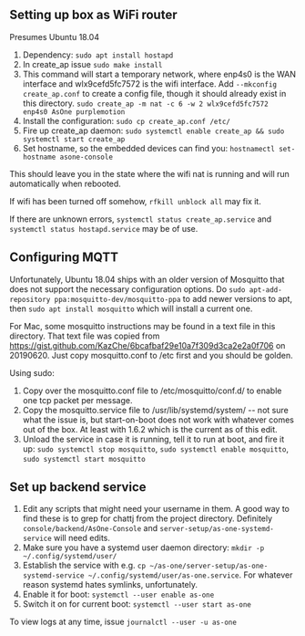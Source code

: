 ## Setting up box as WiFi router

Presumes Ubuntu 18.04

1) Dependency: `sudo apt install hostapd`
1) In create_ap issue `sudo make install`
1) This command will start a temporary network, where enp4s0 is the WAN interface and wlx9cefd5fc7572 is the wifi interface. Add `--mkconfig create_ap.conf` to create a config file, though it should already exist in this directory. `sudo create_ap -m nat -c 6 -w 2 wlx9cefd5fc7572 enp4s0 AsOne purplemotion`
1) Install the configuration: `sudo cp create_ap.conf /etc/`
1) Fire up create_ap daemon: `sudo systemctl enable create_ap && sudo systemctl start create_ap`
1) Set hostname, so the embedded devices can find you: `hostnamectl set-hostname asone-console`

This should leave you in the state where the wifi nat is running and will run automatically when rebooted.

If wifi has been turned off somehow, `rfkill unblock all` may fix it.

If there are unknown errors, `systemctl status create_ap.service` and `systemctl status hostapd.service` may be of use.

## Configuring MQTT

Unfortunately, Ubuntu 18.04 ships with an older version of Mosquitto that does not support the necessary configuration options. Do `sudo apt-add-repository ppa:mosquitto-dev/mosquitto-ppa` to add newer versions to apt, then `sudo apt install mosquitto` which will install a current one.

For Mac, some mosquitto instructions may be found in a text file in this directory. That text file was copied from https://gist.github.com/KazChe/6bcafbaf29e10a7f309d3ca2e2a0f706 on 20190620. Just copy mosquitto.conf to /etc first and you should be golden.

Using sudo:
1) Copy over the mosquitto.conf file to /etc/mosquitto/conf.d/ to enable one tcp packet per message.
1) Copy the mosquitto.service file to /usr/lib/systemd/system/ -- not sure what the issue is, but start-on-boot does not work with whatever comes out of the box. At least with 1.6.2 which is the current as of this edit.
1) Unload the service in case it is running, tell it to run at boot, and fire it up: `sudo systemctl stop mosquitto`, `sudo systemctl enable mosquitto`, `sudo systemctl start mosquitto`

## Set up backend service

1) Edit any scripts that might need your username in them. A good way to find these is to grep for chattj from the project directory. Definitely `console/backend/AsOne-Console` and `server-setup/as-one-systemd-service` will need edits.
1) Make sure you have a systemd user daemon directory: `mkdir -p ~/.config/systemd/user/`
1) Establish the service with e.g. `cp ~/as-one/server-setup/as-one-systemd-service ~/.config/systemd/user/as-one.service`. For whatever reason systemd hates symlinks, unfortunately.
1) Enable it for boot: `systemctl --user enable as-one`
1) Switch it on for current boot: `systemctl --user start as-one`

To view logs at any time, issue `journalctl --user -u as-one`

